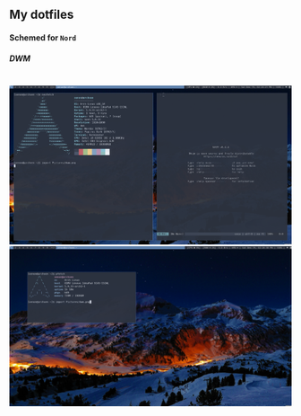 ## My dotfiles

#### Schemed for `Nord`

##### DWM 

<br>

<img src="images/dwm1.png">

<br>

<img src="images/dwm2.png">

